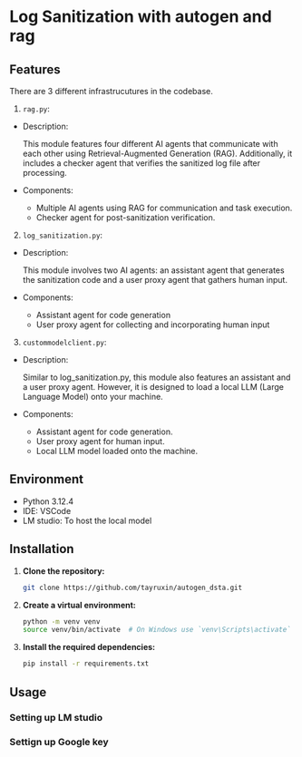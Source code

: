 # Log Sanitization with autogen and rag 

## Features 
There are 3 different infrastrucutures in the codebase. 

1. `rag.py`: 
- Description: 
    
    This module features four different AI agents that communicate with each other using Retrieval-Augmented Generation (RAG). Additionally, it includes a checker agent that verifies the sanitized log file after processing.
- Components:
    - Multiple AI agents using RAG for communication and task execution.
    - Checker agent for post-sanitization verification.
2. `log_sanitization.py`: 
- Description: 
    
    This module involves two AI agents: an assistant agent that generates the sanitization code and a user proxy agent that gathers human input.
- Components:
    - Assistant agent for code generation 
    - User proxy agent for collecting and incorporating human input 
3. `custommodelclient.py`: 

- Description:
    
    Similar to log_sanitization.py, this module also features an assistant and a user proxy agent. However, it is designed to load a local LLM (Large Language Model) onto your machine.
- Components:
    - Assistant agent for code generation.
    - User proxy agent for human input.
    - Local LLM model loaded onto the machine.

## Environment
-  Python 3.12.4
- IDE: VSCode 
- LM studio: To host the local model 

## Installation 
1. **Clone the repository:**
    ```bash
    git clone https://github.com/tayruxin/autogen_dsta.git
    ```
2. **Create a virtual environment:**
    ```bash
    python -m venv venv
    source venv/bin/activate  # On Windows use `venv\Scripts\activate`
    ```

3. **Install the required dependencies:**
    ```bash
    pip install -r requirements.txt
    ```


## Usage 

### Setting up LM studio 

### Settign up Google key 